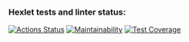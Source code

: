 ### Hexlet tests and linter status:
[![Actions Status](https://github.com/maslievV/java-project-78/actions/workflows/hexlet-check.yml/badge.svg)](https://github.com/maslievV/java-project-78/actions)
[![Maintainability](https://api.codeclimate.com/v1/badges/900f3802ecfb761aa5f1/maintainability)](https://codeclimate.com/github/maslievV/java-project-78/maintainability)
[![Test Coverage](https://api.codeclimate.com/v1/badges/900f3802ecfb761aa5f1/test_coverage)](https://codeclimate.com/github/maslievV/java-project-78/test_coverage)